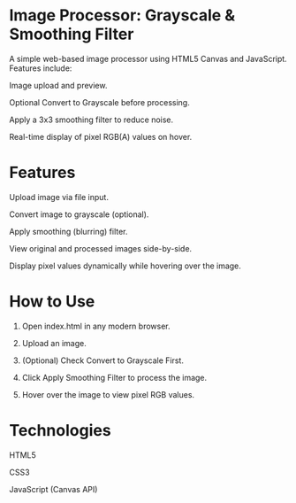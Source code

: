 # Image Processor: Grayscale & Smoothing Filter

A simple web-based image processor using HTML5 Canvas and JavaScript. Features include:

Image upload and preview.

Optional Convert to Grayscale before processing.

Apply a 3x3 smoothing filter to reduce noise.

Real-time display of pixel RGB(A) values on hover.


# Features

Upload image via file input.

Convert image to grayscale (optional).

Apply smoothing (blurring) filter.

View original and processed images side-by-side.

Display pixel values dynamically while hovering over the image.


# How to Use

1. Open index.html in any modern browser.


2. Upload an image.


3. (Optional) Check Convert to Grayscale First.


4. Click Apply Smoothing Filter to process the image.


5. Hover over the image to view pixel RGB values.



# Technologies

HTML5

CSS3

JavaScript (Canvas API)
